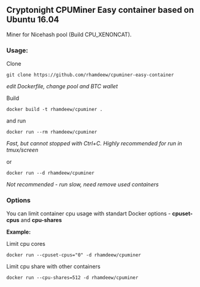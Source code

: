 ## Cryptonight CPUMiner Easy container based on Ubuntu 16.04

Miner for Nicehash pool (Build CPU_XENONCAT).

### Usage:

Clone

```
git clone https://github.com/rhamdeew/cpuminer-easy-container
```

*edit Dockerfile, change pool and BTC wallet*


Build
```
docker build -t rhamdeew/cpuminer .
```
and run

```
docker run --rm rhamdeew/cpuminer
```
*Fast, but cannot stopped with Ctrl+С. Highly recommended for run in tmux/screen*

or

```
docker run --d rhamdeew/cpuminer
```
*Not recommended - run slow, need remove used containers*

### Options

You can limit container cpu usage with standart Docker options - **cpuset-cpus** and **cpu-shares**

**Example:**

Limit cpu cores

```
docker run --cpuset-cpus="0" -d rhamdeew/cpuminer
```

Limit cpu share with other containers

```
docker run --cpu-shares=512 -d rhamdeew/cpuminer
```
